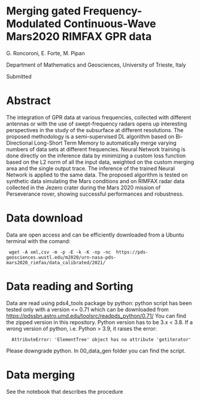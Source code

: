 # Merging gated Frequency-Modulated Continuous-Wave Mars2020 RIMFAX GPR data
G. Roncoroni, E. Forte, M. Pipan

Department of Mathematics and Geosciences, University of Trieste, Italy

Submitted

# Abstract

The integration of GPR data at various frequencies, collected with different antennas or with the use of swept-frequency radars opens up interesting perspectives in the study of the subsurface at different resolutions. The proposed methodology is a semi-supervised DL algorithm based on Bi-Directional Long-Short Term Memory to automatically merge varying numbers of data sets at different frequencies. Neural Network training is done directly on the inference data by minimizing a custom loss function based on the L2 norm of all the input data, weighted on the custom merging area and the single output trace. The inference of the trained Neural Network is applied to the same data. The proposed algorithm is tested on synthetic data simulating the Mars conditions and on RIMFAX radar data collected in the Jezero crater during the Mars 2020 mission of Perseverance rover, showing successful performances and robustness. 

# Data download 

Data are open access and can be efficiently downloaded from a Ubuntu terminal with the comand:

     wget -A xml,csv -m -p -E -k -K -np -nc  https://pds-geosciences.wustl.edu/m2020/urn-nasa-pds-mars2020_rimfax/data_calibrated/2021/

# Data reading and Sorting 

Data are read using pds4_tools package by python: python script has been tested only with a version <= 0.71 which can be downloaded from https://pdssbn.astro.umd.edu/toolsrc/readpds_python/0.71/ You can find the zipped version in this repository. 
Python version has to be 3.x < 3.8. If a wrong version of python, i.e. Python > 3.9, it raises the error: 

      AttributeError: 'ElementTree' object has no attribute 'getiterator'

Please downgrade python. 
In 00_data_gen folder you can find the script. 

# Data merging

See the notebook that describes the procedure
